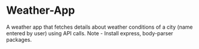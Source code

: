 # Weather-App
A weather app that fetches details about weather conditions of a city (name entered by user) using API calls.
Note - Install express, body-parser packages.

